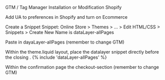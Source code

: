 GTM / Tag Manager Installation or Modification Shopify

Add UA to preferences in Shopify and turn on Ecommerce

Create a Snippet 
Snippet: Online Store > Themes > ... > Edit HTML/CSS > Snippets > Create New
Name is dataLayer-allPages

Paste in dayaLayer-allPages (remember to change GTM)

Within the theme.liquid layout, place the datalayer snippet directly before the closing <head>.
{% include 'dataLayer-allPages' %}

Within the confirmation page the checkout-section (remember to change GTM)

